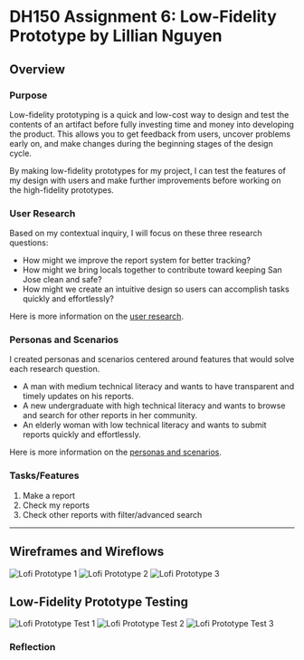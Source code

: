 # DH150 Assignment 6: Low-Fidelity Prototype by Lillian Nguyen

## Overview

### Purpose 
Low-fidelity prototyping is a quick and low-cost way to design and test the contents of an artifact before fully investing time and money into developing the product. This allows you to get feedback from users, uncover problems early on, and make changes during the beginning stages of the design cycle. 

By making low-fidelity prototypes for my project, I can test the features of my design with users and make further improvements before working on the high-fidelity prototypes.

### User Research
Based on my contextual inquiry, I will focus on these three research questions:
* How might we improve the report system for better tracking?
* How might we bring locals together to contribute toward keeping San Jose clean and safe?
* How might we create an intuitive design so users can accomplish tasks quickly and effortlessly?

Here is more information on the [user research](https://github.com/lilliannguyen97/DH150/blob/master/Assignments/A04/README.md).

### Personas and Scenarios
I created personas and scenarios centered around features that would solve each research question.
* A man with medium technical literacy and wants to have transparent and timely updates on his reports.
* A new undergraduate with high technical literacy and wants to browse and search for other reports in her community.
* An elderly woman with low technical literacy and wants to submit reports quickly and effortlessly.

Here is more information on the [personas and scenarios](https://github.com/lilliannguyen97/DH150/blob/master/Assignments/A05/README.md).

### Tasks/Features
1. Make a report
1. Check my reports
1. Check other reports with filter/advanced search
--------------------

## Wireframes and Wireflows
![Lofi Prototype 1](Lofi_Prototype_1.jpg)
![Lofi Prototype 2](Lofi_Prototype_2.jpg)
![Lofi Prototype 3](Lofi_Prototype_3.jpg)

## Low-Fidelity Prototype Testing
![Lofi Prototype Test 1](Lofi_Prototype_Test_1.jpg)
![Lofi Prototype Test 2](Lofi_Prototype_Test_2.jpg)
![Lofi Prototype Test 3](Lofi_Prototype_Test_3.jpg)

### Reflection





